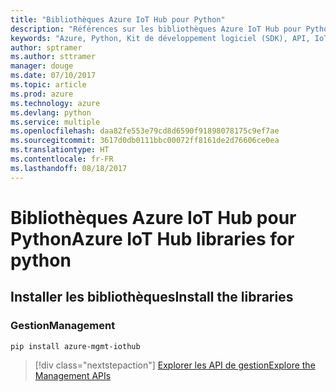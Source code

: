 ```yaml
---
title: "Bibliothèques Azure IoT Hub pour Python"
description: "Références sur les bibliothèques Azure IoT Hub pour Python"
keywords: "Azure, Python, Kit de développement logiciel (SDK), API, IoT Hub"
author: sptramer
ms.author: sttramer
manager: douge
ms.date: 07/10/2017
ms.topic: article
ms.prod: azure
ms.technology: azure
ms.devlang: python
ms.service: multiple
ms.openlocfilehash: daa82fe553e79cd8d6590f91898078175c9ef7ae
ms.sourcegitcommit: 3617d0db0111bbc00072ff8161de2d76606ce0ea
ms.translationtype: HT
ms.contentlocale: fr-FR
ms.lasthandoff: 08/18/2017
---
```

# <a name="azure-iot-hub-libraries-for-python"></a><span data-ttu-id="1ce4f-104">Bibliothèques Azure IoT Hub pour Python</span><span class="sxs-lookup"><span data-stu-id="1ce4f-104">Azure IoT Hub libraries for python</span></span>

## <a name="install-the-libraries"></a><span data-ttu-id="1ce4f-105">Installer les bibliothèques</span><span class="sxs-lookup"><span data-stu-id="1ce4f-105">Install the libraries</span></span>


### <a name="management"></a><span data-ttu-id="1ce4f-106">Gestion</span><span class="sxs-lookup"><span data-stu-id="1ce4f-106">Management</span></span>

```bash
pip install azure-mgmt-iothub
```
> [!div class="nextstepaction"]
> [<span data-ttu-id="1ce4f-107">Explorer les API de gestion</span><span class="sxs-lookup"><span data-stu-id="1ce4f-107">Explore the Management APIs</span></span>](/python/api/overview/azure/iot/managementlibrary)